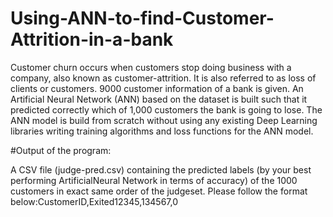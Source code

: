 # Using-ANN-to-find-Customer-Attrition-in-a-bank
Customer churn occurs when customers stop doing business with a company, also known as customer-attrition. It is also referred to as loss of clients or customers. 9000 customer information of a bank is given. An Artificial Neural Network (ANN) based on the dataset is built such that it predicted correctly which of 1,000 customers the bank is going to lose. The ANN model is build from scratch without using any existing Deep Learning libraries writing training algorithms and loss functions for the ANN model.

#Output of the program:

A CSV file (judge-pred.csv) containing the predicted labels (by your best performing ArtificialNeural Network in terms of accuracy) of the 1000 customers in exact same order of the judgeset. Please follow the format below:CustomerID,Exited12345,134567,0
